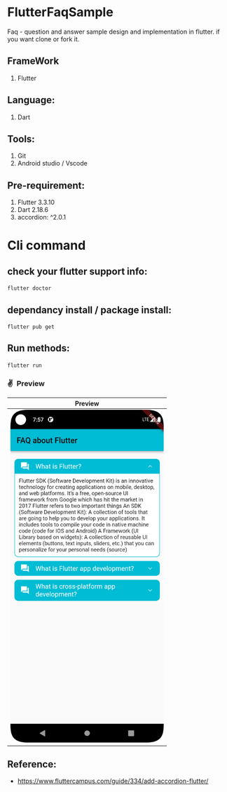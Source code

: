 # FlutterFaqSample

Faq - question and answer sample design and implementation in flutter. if you want clone or fork it.


## FrameWork
1. Flutter

## Language:
1. Dart

## Tools:
1. Git
2. Android studio / Vscode

## Pre-requirement:
1. Flutter 3.3.10
2. Dart 2.18.6
3. accordion: ^2.0.1

# Cli command
## check your flutter support info:

```
flutter doctor
```
## dependancy install / package install:
```
flutter pub get
```
## Run methods:
```
flutter run
```
### ✌&ensp;Preview

|                Preview                 | 
|:--------------------------------------:|
| <img src="faq_sample.png" width="350"> | 

## Reference:
* https://www.fluttercampus.com/guide/334/add-accordion-flutter/